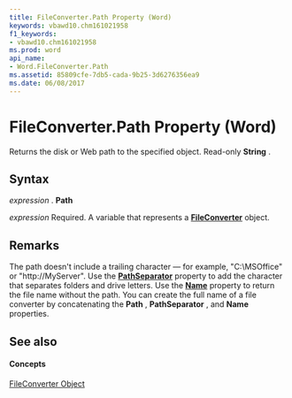 ```yaml
---
title: FileConverter.Path Property (Word)
keywords: vbawd10.chm161021958
f1_keywords:
- vbawd10.chm161021958
ms.prod: word
api_name:
- Word.FileConverter.Path
ms.assetid: 85809cfe-7db5-cada-9b25-3d6276356ea9
ms.date: 06/08/2017
---
```



# FileConverter.Path Property (Word)

Returns the disk or Web path to the specified object. Read-only **String** .


## Syntax

 _expression_ . **Path**

 _expression_ Required. A variable that represents a **[FileConverter](fileconverter-object-word.md)** object.


## Remarks

The path doesn't include a trailing character — for example, "C:\MSOffice" or "http://MyServer". Use the **[PathSeparator](application-pathseparator-property-word.md)** property to add the character that separates folders and drive letters. Use the **[Name](fileconverter-name-property-word.md)** property to return the file name without the path. You can create the full name of a file converter by concatenating the **Path** , **PathSeparator** , and **Name** properties.


## See also


#### Concepts


[FileConverter Object](fileconverter-object-word.md)

